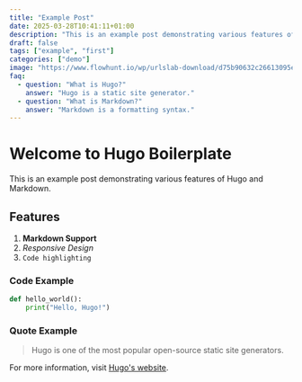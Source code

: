 ```yaml
---
title: "Example Post"
date: 2025-03-28T10:41:11+01:00
description: "This is an example post demonstrating various features of Hugo and Markdown. should be 3 lines long.... so add one more line"
draft: false
tags: ["example", "first"]
categories: ["demo"]
image: "https://www.flowhunt.io/wp/urlslab-download/d75b90632c26613095e43b6c3ef4df09/rag-vs-cag-950x950.jpg.webp"
faq:
  - question: "What is Hugo?"
    answer: "Hugo is a static site generator."
  - question: "What is Markdown?"
    answer: "Markdown is a formatting syntax."
---
```


# Welcome to Hugo Boilerplate

This is an example post demonstrating various features of Hugo and Markdown.

## Features

1. **Markdown Support**
2. *Responsive Design*
3. `Code highlighting`

### Code Example

```python
def hello_world():
    print("Hello, Hugo!")
```

### Quote Example

> Hugo is one of the most popular open-source static site generators.

For more information, visit [Hugo's website](https://gohugo.io).
